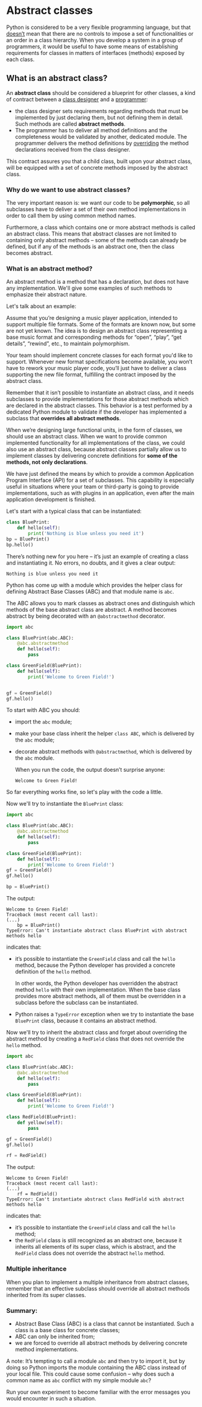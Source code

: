 # Abstract classes
Python is considered to be a very flexible programming language, but that <u>doesn’t</u>   mean that there are no controls to impose a set of functionalities or an order in a class hierarchy. When you develop a system in a group of programmers, it would be useful to have some means of establishing requirements for classes in matters of interfaces (methods) exposed by each class.

## What is an abstract class?
An **abstract class** should be considered a blueprint for other classes, a kind of contract between a <u>class designer</u> and a <u>programmer</u>:
- the class designer sets requirements regarding methods that must be implemented by just declaring them, but not defining them in detail. Such methods are called **abstract methods**.
- The programmer has to deliver all method definitions and the completeness would be validated by another, dedicated module. The programmer delivers the method definitions by <u>overriding</u> the method declarations received from the class designer.

This contract assures you that a child class, built upon your abstract class, will be equipped with a set of concrete methods imposed by the abstract class.

### Why do we want to use abstract classes?
The very important reason is: we want our code to be **polymorphic**, so all subclasses have to deliver a set of their own method implementations in order to call them by using common method names.

Furthermore, a class which contains one or more abstract methods is called an abstract class. This means that abstract classes are not limited to containing only abstract methods – some of the methods can already be defined, but if any of the methods is an abstract one, then the class becomes abstract.

### What is an abstract method?
An abstract method is a method that has a declaration, but does not have any implementation. We'll give some examples of such methods to emphasize their abstract nature.

Let's talk about an example:

Assume that you’re designing a music player application, intended to support multiple file formats. Some of the formats are known now, but some are not yet known. The idea is to design an abstract class representing a base music format and corresponding methods for “open”, “play”, “get details”, “rewind”, etc., to maintain polymorphism.

Your team should implement concrete classes for each format you'd like to support. Whenever new format specifications become available, you won’t have to rework your music player code, you’ll just have to deliver a class supporting the new file format, fulfilling the contract imposed by the abstract class.

Remember that it isn’t possible to instantiate an abstract class, and it needs subclasses to provide implementations for those abstract methods which are declared in the abstract classes. This behavior is a test performed by a dedicated Python module to validate if the developer has implemented a subclass that **overrides all abstract methods**.

When we’re designing large functional units, in the form of classes, we should use an abstract class. When we want to provide common implemented functionality for all implementations of the class, we could also use an abstract class, because abstract classes partially allow us to implement classes by delivering concrete definitions for **some of the methods, not only declarations**.

We have just defined the means by which to provide a common Application Program Interface (API) for a set of subclasses. This capability is especially useful in situations where your team or third-party is going to provide implementations, such as with plugins in an application, even after the main application development is finished.

Let's start with a typical class that can be instantiated:
```python
class BluePrint:
    def hello(self):
        print('Nothing is blue unless you need it')
bp = BluePrint()
bp.hello()
```
There’s nothing new for you here – it’s just an example of creating a class and instantiating it. No errors, no doubts, and it gives a clear output:
```
Nothing is blue unless you need it
```
Python has come up with a module which provides the helper class for defining Abstract Base Classes (ABC) and that module name is `abc`.

The ABC allows you to mark classes as abstract ones and distinguish which methods of the base abstract class are abstract. A method becomes abstract by being decorated with an `@abstractmethod` decorator.
```python
import abc

class BluePrint(abc.ABC):
    @abc.abstractmethod
    def hello(self):
        pass

class GreenField(BluePrint):
    def hello(self):
        print('Welcome to Green Field!')


gf = GreenField()
gf.hello()
```
To start with ABC you should:
- import the `abc` module;
- make your base class inherit the helper `class ABC`, which is delivered by the `abc` module;
- decorate abstract methods with `@abstractmethod`, which is delivered by the `abc` module.

    When you run the code, the output doesn’t surprise anyone:
    ```
    Welcome to Green Field!
    ```
So far everything works fine, so let's play with the code a little.

Now we'll try to instantiate the `BluePrint` class:
```python
import abc

class BluePrint(abc.ABC):
    @abc.abstractmethod
    def hello(self):
        pass

class GreenField(BluePrint):
    def hello(self):
        print('Welcome to Green Field!')
gf = GreenField()
gf.hello()

bp = BluePrint()
```
The output:
```
Welcome to Green Field!
Traceback (most recent call last):
(...)
    bp = BluePrint()
TypeError: Can't instantiate abstract class BluePrint with abstract methods hello
```
indicates that:
- it’s possible to instantiate the `GreenField` class and call the `hello` method, because the Python developer has provided a concrete definition of the `hello` method.

    In other words, the Python developer has overridden the abstract method `hello` with their own implementation. When the base class provides more abstract methods, all of them must be overridden in a subclass before the subclass can be instantiated.
- Python raises a `TypeError` exception when we try to instantiate the base `BluePrint` class, because it contains an abstract method.

Now we'll try to inherit the abstract class and forget about overriding the abstract method by creating a `RedField` class that does not override the `hello` method.
```python
import abc

class BluePrint(abc.ABC):
    @abc.abstractmethod
    def hello(self):
        pass

class GreenField(BluePrint):
    def hello(self):
        print('Welcome to Green Field!')

class RedField(BluePrint):
    def yellow(self):
        pass

gf = GreenField()
gf.hello()

rf = RedField()
```
The output:
```
Welcome to Green Field!
Traceback (most recent call last):
(...)
    rf = RedField()
TypeError: Can't instantiate abstract class RedField with abstract methods hello
```
indicates that:
- it’s possible to instantiate the `GreenField` class and call the `hello` method;
- the `RedField` class is still recognized as an abstract one, because it inherits all elements of its super class, which is abstract, and the `RedField` class does not override the abstract `hello` method.

### Multiple inheritance
When you plan to implement a multiple inheritance from abstract classes, remember that an effective subclass should override all abstract methods inherited from its super classes.

### Summary:
- Abstract Base Class (ABC) is a class that cannot be instantiated. Such a class is a base class for concrete classes;
- ABC can only be inherited from;
- we are forced to override all abstract methods by delivering concrete method implementations.

A note:
It’s tempting to call a module `abc` and then try to import it, but by doing so Python imports the module containing the ABC class instead of your local file. This could cause some confusion – why does such a common name as `abc` conflict with my simple module `abc`?

Run your own experiment to become familiar with the error messages you would encounter in such a situation.
